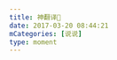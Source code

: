 ```yaml
---
title: 神翻译🤔
date: 2017-03-20 08:44:21
mCategories: [说说]
type: moment
---
```


<div id="pics-20170320084421"></div>

<script>
var data = [
    {"link": "2017-03-20_000000.jpeg", "type": "shuoshuo"}
];
picsRender(data, "pics-20170320084421");
</script>
